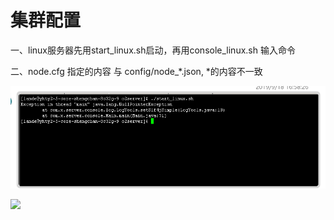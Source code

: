 # 集群配置

一、linux服务器先用start\_linux.sh启动，再用console\_linux.sh 输入命令

二、node.cfg 指定的内容 与 config/node\_\*.json, \*的内容不一致

![](../../.gitbook/assets/image%20%28147%29.png)

![](file:///H:\qq\95523761\Image\C2C\[$SDN6N__M6LHE325$@UMIJ.png)



